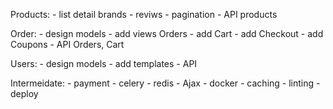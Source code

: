 Products:
    - list detail brands
    - reviws
    - pagination
    - API products


Order:
    - design models
    - add views Orders
    - add Cart
    - add Checkout
    - add Coupons
    - API Orders, Cart


Users:
    - design models
    - add templates
    - API


Intermeidate:
    - payment
    - celery
    - redis
    - Ajax
    - docker
    - caching
    - linting
    - deploy